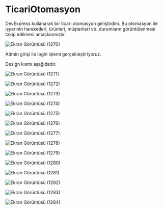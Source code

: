 # TicariOtomasyon
DevExpress kullanarak bir ticari otomasyon geliştirdim. Bu otomasyon ile işyerinin hareketleri, ürünleri, müşterileri vb. durumların görüntülenmesi takip edilmesi amaçlanmıştır.


![Ekran Görüntüsü (1270)](https://user-images.githubusercontent.com/100023946/190028903-b7517da0-e77d-4fc1-9ac7-4b6bf5e5b4da.png)

Admin girişi ile login işlemi gerçekleştiriyoruz.

Design kısmı aşağıdadır.

![Ekran Görüntüsü (1271)](https://user-images.githubusercontent.com/100023946/190029131-f3d28d18-3666-4f91-a15a-8f0e399a9329.png)

![Ekran Görüntüsü (1272)](https://user-images.githubusercontent.com/100023946/190029135-d9759037-461f-4cd6-97ef-056a3e6b8794.png)

![Ekran Görüntüsü (1273)](https://user-images.githubusercontent.com/100023946/190029141-e72c0353-76d2-4e9e-8edc-7741f98a0daa.png)

![Ekran Görüntüsü (1274)](https://user-images.githubusercontent.com/100023946/190029148-7ff4b550-119f-42ed-b49d-9050659bc656.png)

![Ekran Görüntüsü (1275)](https://user-images.githubusercontent.com/100023946/190029154-25dead93-1f13-4520-9479-29647b206d91.png)

![Ekran Görüntüsü (1276)](https://user-images.githubusercontent.com/100023946/190029158-cd161e7a-06d1-4928-acbd-ed44ff68a934.png)

![Ekran Görüntüsü (1277)](https://user-images.githubusercontent.com/100023946/190029163-7b1f81c8-3801-4e59-b952-f8dcbc4e0759.png)

![Ekran Görüntüsü (1278)](https://user-images.githubusercontent.com/100023946/190029170-f733acec-ffba-4ef7-a53c-2969f5ea4188.png)

![Ekran Görüntüsü (1279)](https://user-images.githubusercontent.com/100023946/190029175-b14e00c6-1d3f-4e31-bf48-320002f1152b.png)

![Ekran Görüntüsü (1280)](https://user-images.githubusercontent.com/100023946/190029181-8413fd80-0a6e-424c-bd0e-d58fdb18c047.png)

![Ekran Görüntüsü (1281)](https://user-images.githubusercontent.com/100023946/190029186-56640b2a-70ad-403a-8f54-e33f10ecd77e.png)

![Ekran Görüntüsü (1282)](https://user-images.githubusercontent.com/100023946/190029189-43fca17d-138c-4b09-ab21-437741437213.png)

![Ekran Görüntüsü (1283)](https://user-images.githubusercontent.com/100023946/190029197-4397391f-c879-4fde-97db-fac25524e8bb.png)

![Ekran Görüntüsü (1284)](https://user-images.githubusercontent.com/100023946/190029200-ad0dc8ee-bc7b-4ae0-bbf2-b65f5c39787e.png)


